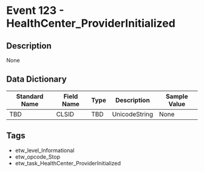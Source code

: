 # Event 123 - HealthCenter_ProviderInitialized

## Description
None

## Data Dictionary
|Standard Name|Field Name|Type|Description|Sample Value|
|---|---|---|---|---|
|TBD|CLSID|TBD|UnicodeString|None|None|

## Tags
* etw_level_Informational
* etw_opcode_Stop
* etw_task_HealthCenter_ProviderInitialized